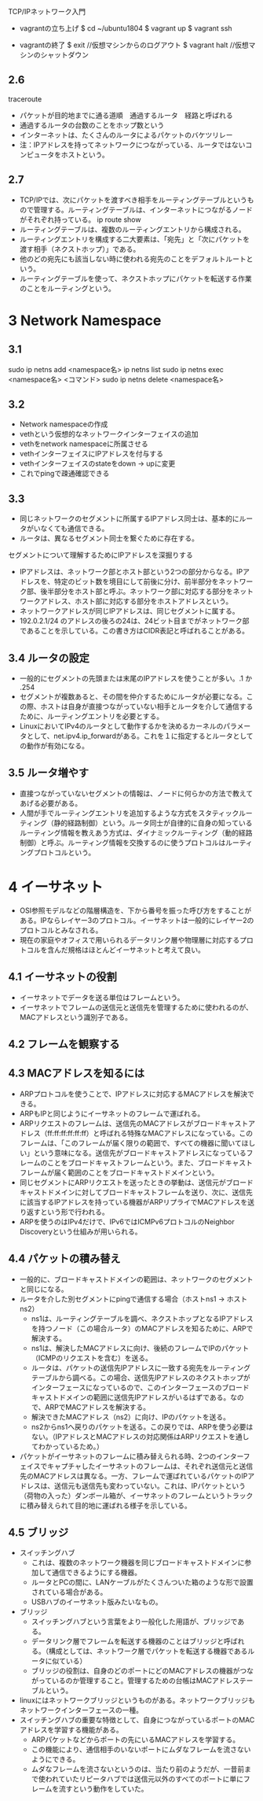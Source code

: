 TCP/IPネットワーク入門

- vagrantの立ち上げ
$ cd ~/ubuntu1804
$ vagrant up
$ vagrant ssh

- vagrantの終了
$ exit  //仮想マシンからのログアウト
$ vagrant halt  //仮想マシンのシャットダウン


## 2.6
traceroute
- パケットが目的地までに通る道順　通過するルータ　経路と呼ばれる
- 通過するルータの台数のことをホップ数という
- インターネットは、たくさんのルータによるパケットのバケツリレー
- 注：IPアドレスを持ってネットワークにつながっている、ルータではないコンピュータをホストという。

## 2.7
- TCP/IPでは、次にパケットを渡すべき相手をルーティングテーブルというもので管理する。ルーティングテーブルは、インターネットにつながるノードがそれぞれ持っている。
ip route show
- ルーティングテーブルは、複数のルーティングエントリから構成される。
- ルーティングエントリを構成する二大要素は、「宛先」と「次にパケットを渡す相手（ネクストホップ）」である。
- 他のどの宛先にも該当しない時に使われる宛先のことをデフォルトルートという。
- ルーティングテーブルを使って、ネクストホップにパケットを転送する作業のことをルーティングという。

# 3 Network Namespace

## 3.1
sudo ip netns add <namespace名>
ip netns list
sudo ip netns exec <namespace名> <コマンド>
sudo ip netns delete <namespace名>

## 3.2
- Network namespaceの作成
- vethという仮想的なネットワークインターフェイスの追加
- vethをnetwork namespaceに所属させる
- vethインターフェイスにIPアドレスを付与する
- vethインターフェイスのstateをdown -> upに変更
- これでpingで疎通確認できる

## 3.3
- 同じネットワークのセグメントに所属するIPアドレス同士は、基本的にルータがいなくても通信できる。
- ルータは、異なるセグメント同士を繋ぐために存在する。

セグメントについて理解するためにIPアドレスを深掘りする
- IPアドレスは、ネットワーク部とホスト部という2つの部分からなる。IPアドレスを、特定のビット数を境目にして前後に分け、前半部分をネットワーク部、後半部分をホスト部と呼ぶ。ネットワーク部に対応する部分をネットワークアドレス、ホスト部に対応する部分をホストアドレスという。
- ネットワークアドレスが同じIPアドレスは、同じセグメントに属する。
- 192.0.2.1/24 のアドレスの後ろの24は、24ビット目までがネットワーク部であることを示している。この書き方はCIDR表記と呼ばれることがある。

## 3.4 ルータの設定
- 一般的にセグメントの先頭または末尾のIPアドレスを使うことが多い。.1 か .254
- セグメントが複数あると、その間を仲介するためにルータが必要になる。この際、ホストは自身が直接つながっていない相手とルータを介して通信するために、ルーティングエントリを必要とする。
- LinuxにおいてIPv4のルータとして動作するかを決めるカーネルのパラメータとして、net.ipv4.ip_forwardがある。これを１に指定するとルータとしての動作が有効になる。

## 3.5 ルータ増やす
- 直接つながっていないセグメントの情報は、ノードに何らかの方法で教えてあげる必要がある。
- 人間が手でルーティングエントリを追加するような方式をスタティックルーティング（静的経路制御）という。ルータ同士が自律的に自身の知っているルーティング情報を教えあう方式は、ダイナミックルーティング（動的経路制御）と呼ぶ。ルーティング情報を交換するのに使うプロトコルはルーティングプロトコルという。

# 4 イーサネット
- OSI参照モデルなどの階層構造を、下から番号を振った呼び方をすることがある。IPならレイヤー3のプロトコル。イーサネットは一般的にレイヤー2のプロトコルとみなされる。
- 現在の家庭やオフィスで用いられるデータリンク層や物理層に対応するプロトコルを含んだ規格はほとんどイーサネットと考えて良い。

## 4.1 イーサネットの役割
- イーサネットでデータを送る単位はフレームという。
- イーサネットでフレームの送信元と送信先を管理するために使われるのが、MACアドレスという識別子である。

## 4.2 フレームを観察する

## 4.3 MACアドレスを知るには
- ARPプロトコルを使うことで、IPアドレスに対応するMACアドレスを解決できる。
- ARPもIPと同じようにイーサネットのフレームで運ばれる。
- ARPリクエストのフレームは、送信先のMACアドレスがブロードキャストアドレス（ff:ff:ff:ff:ff:ff）と呼ばれる特殊なMACアドレスになっている。このフレームは、「このフレームが届く限りの範囲で、すべての機器に聞いてほしい」という意味になる。送信先がブロードキャストアドレスになっているフレームのことをブロードキャストフレームという。また、ブロードキャストフレームが届く範囲のことをブロードキャストドメインという。
- 同じセグメントにARPリクエストを送ったときの挙動は、送信元がブロードキャストドメインに対してブロードキャストフレームを送り、次に、送信先に該当するIPアドレスを持っている機器がARPリプライでMACアドレスを送り返すという形で行われる。
- ARPを使うのはIPv4だけで、IPv6ではICMPv6プロトコルのNeighbor Discoveryという仕組みが用いられる。 

## 4.4 パケットの積み替え
- 一般的に、ブロードキャストドメインの範囲は、ネットワークのセグメントと同じになる。
- ルータを介した別セグメントにpingで通信する場合（ホストns1 -> ホストns2）
  - ns1は、ルーティングテーブルを調べ、ネクストホップとなるIPアドレスを持つノード（この場合ルータ）のMACアドレスを知るために、ARPで解決する。
  - ns1は、解決したMACアドレスに向け、後続のフレームでIPのパケット（ICMPのリクエストを含む）を送る。
  - ルータは、パケットの送信先IPアドレスに一致する宛先をルーティングテーブルから調べる。この場合、送信先IPアドレスのネクストホップがインターフェースになっているので、このインターフェースのブロードキャストドメインの範囲に送信先IPアドレスがいるはずである。なので、ARPでMACアドレスを解決する。
  - 解決できたMACアドレス（ns2）に向け、IPのパケットを送る。
  - ns2からns1へ戻りのパケットを送る。この戻りでは、ARPを使う必要はない。（IPアドレスとMACアドレスの対応関係はARPリクエストを通してわかっているため。）
- パケットがイーサネットのフレームに積み替えられる時、2つのインターフェイスでキャプチャしたイーサネットのフレームは、それぞれ送信元と送信先のMACアドレスは異なる。一方、フレームで運ばれているパケットのIPアドレスは、送信元も送信先も変わっていない。これは、IPパケットという（荷物の入った）ダンボール箱が、イーサネットのフレームというトラックに積み替えられて目的地に運ばれる様子を示している。

## 4.5 ブリッジ
- スイッチングハブ
  - これは、複数のネットワーク機器を同じブロードキャストドメインに参加して通信できるようにする機器。
  - ルータとPCの間に、LANケーブルがたくさんついた箱のような形で設置されている場合がある。
  - USBハブのイーサネット版みたいなもの。
- ブリッジ
  - スイッチングハブという言葉をより一般化した用語が、ブリッジである。
  - データリンク層でフレームを転送する機器のことはブリッジと呼ばれる。（構成としては、ネットワーク層でパケットを転送する機器であるルータに似ている）
  - ブリッジの役割は、自身のどのポートにどのMACアドレスの機器がつながっているのか管理すること。管理するための台帳はMACアドレステーブルという。
- linuxにはネットワークブリッジというものがある。ネットワークブリッジもネットワークインターフェースの一種。
- スイッチングハブの重要な特徴として、自身につながっているポートのMACアドレスを学習する機能がある。
  - ARPパケットなどからポートの先にいるMACアドレスを学習する。
  - この機能により、通信相手のいないポートにムダなフレームを流さないようにできる。
  - ムダなフレームを流さないというのは、当たり前のようだが、一昔前まで使われていたリピータハブでは送信元以外のすべてのポートに単にフレームを流すという動作をしていた。

